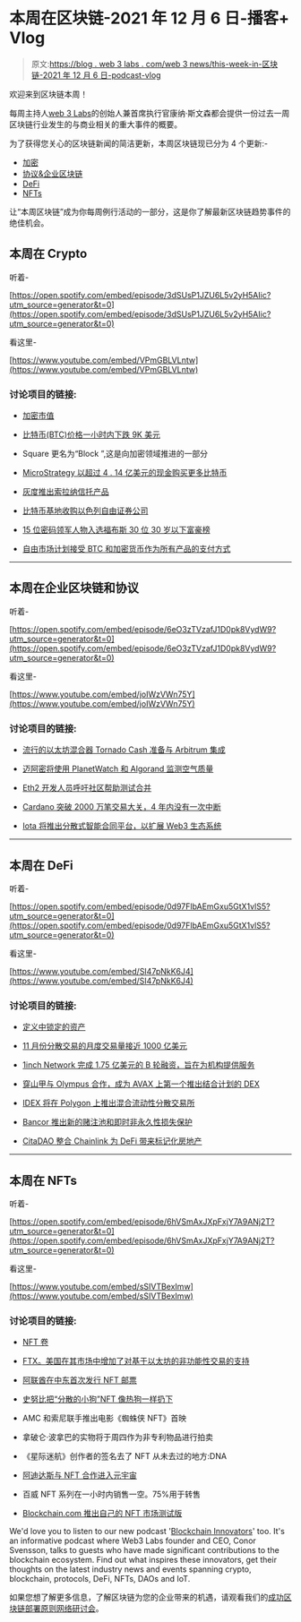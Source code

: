# 本周在区块链-2021 年 12 月 6 日-播客+ Vlog

> 原文:[https://blog . web 3 labs . com/web 3 news/this-week-in-区块链-2021 年 12 月 6 日-podcast-vlog](https://blog.web3labs.com/web3news/this-week-in-blockchain-6th-december-2021-podcast-vlog)

欢迎来到区块链本周！

每周主持人[](https://twitter.com/conors10%E2%80%8B%E2%80%8B)[web 3 Labs](https://www.web3labs.com/)的创始人兼首席执行官康纳·斯文森都会提供一份过去一周区块链行业发生的与商业相关的重大事件的概要。

为了获得您关心的区块链新闻的简洁更新，本周区块链现已分为 4 个更新:-

*   [加密](#Crypto)
*   [协议&企业区块链](#Enterprise)
*   [DeFi](#DeFi)
*   [NFTs](#NFTs)

让“本周区块链”成为你每周例行活动的一部分，这是你了解最新区块链趋势事件的绝佳机会。

## 本周在 Crypto

听着-

[https://open.spotify.com/embed/episode/3dSUsP1JZU6L5v2yH5AIic?utm_source=generator&t=0](https://open.spotify.com/embed/episode/3dSUsP1JZU6L5v2yH5AIic?utm_source=generator&t=0)

看这里-

[https://www.youtube.com/embed/VPmGBLVLntw](https://www.youtube.com/embed/VPmGBLVLntw)

### 讨论项目的链接:

*   [加密市值](https://coinmarketcap.com/charts/)
*   [比特币(BTC)价格一小时内下跌 9K 美元](https://www.coindesk.com/markets/2021/12/04/bitcoin-drops-9k-in-an-hour/)

*   Square 更名为“Block ”,这是向加密领域推进的一部分

*   [MicroStrategy 以超过 4 . 14 亿美元的现金购买更多比特币](https://www.theblockcrypto.com/linked/125650/microstrategy-buys-more-bitcoin-btc-over-414-million-cash)

*   [灰度推出索拉纳信托产品](https://www.theblockcrypto.com/linked/125784/grayscale-launches-solana-trust-product)

*   [比特币基地收购以色列自由证券公司](https://www.coinspeaker.com/coinbase-acquire-unbound-security/)

*   [15 位密码领军人物入选福布斯 30 位 30 岁以下富豪榜](https://cointelegraph.com/news/15-crypto-leaders-make-the-cut-for-forbes-30-under-30)

*   [自由市场计划接受 BTC 和加密货币作为所有产品的支付方式](https://cointelegraph.com/news/mercadolibre-plans-to-accept-btc-and-cryptocurrencies-as-payment-for-all-products)

* * *

## 本周在企业区块链和协议

听着-

[https://open.spotify.com/embed/episode/6eO3zTVzafJ1D0pk8VydW9?utm_source=generator&t=0](https://open.spotify.com/embed/episode/6eO3zTVzafJ1D0pk8VydW9?utm_source=generator&t=0)

看这里-

[https://www.youtube.com/embed/joIWzVWn75Y](https://www.youtube.com/embed/joIWzVWn75Y)

### 讨论项目的链接:

*   [流行的以太坊混合器 Tornado Cash 准备与 Arbitrum 集成](https://www.theblockcrypto.com/post/125658/popular-ethereum-mixer-tornado-cash-is-ready-to-integrate-with-arbitrum)

*   [迈阿密将使用 PlanetWatch 和 Algorand 监测空气质量](https://cointelegraph.com/news/miami-to-use-planetwatch-and-algorand-for-air-quality-monitoring)

*   [Eth2 开发人员呼吁社区帮助测试合并](https://cointelegraph.com/news/eth2-devs-put-out-call-to-community-to-help-test-out-the-merge)

*   [Cardano 突破 2000 万笔交易大关，4 年内没有一次中断](https://finbold.com/cardano-passes-the-20-million-transaction-mark-without-a-single-outage-in-4-years/)

*   [Iota 将推出分散式智能合同平台，以扩展 Web3 生态系统](https://cointelegraph.com/news/iota-set-to-launch-decentralized-smart-contract-platform-to-expand-web3-ecosystem)

* * *

## 本周在 DeFi

听着-

[https://open.spotify.com/embed/episode/0d97FlbAEmGxu5GtX1vlS5?utm_source=generator&t=0](https://open.spotify.com/embed/episode/0d97FlbAEmGxu5GtX1vlS5?utm_source=generator&t=0)

看这里-

[https://www.youtube.com/embed/SI47pNkK6J4](https://www.youtube.com/embed/SI47pNkK6J4)

### 讨论项目的链接:

*   [定义中锁定的资产](https://www.coingecko.com/)
*   [11 月份分散交易的月度交易量接近 1000 亿美元](https://www.theblockcrypto.com/linked/125633/decentralized-exchanges-near-100-billion-in-monthly-volume-for-november)

*   [1inch Network 完成 1.75 亿美元的 B 轮融资，旨在为机构提供服务](https://www.theblockcrypto.com/post/125901/1inch-network-closes-175-million-series-b-aims-to-serve-institutional-customers)

*   [穿山甲与 Olympus 合作，成为 AVAX 上第一个推出结合计划的 DEX](https://www.coinspeaker.com/pangolin-partners-olympus-dex-avax-bonding-program/)

*   [IDEX 将在 Polygon 上推出混合流动性分散交易所](https://cointelegraph.com/news/idex-to-launch-hybrid-liquidity-decentralized-exchange-on-polygon)

*   [Bancor 推出新的赌注池和即时非永久性损失保护](https://cointelegraph.com/news/bancor-introduces-new-staking-pools-and-instant-impermanent-loss-protection)

*   [CitaDAO 整合 Chainlink 为 DeFi 带来标记化房地产](https://cryptoslate.com/citadao-integrates-chainlink-to-bring-tokenized-real-estate-to-defi/)

* * *

## 本周在 NFTs

听着-

[https://open.spotify.com/embed/episode/6hVSmAxJXpFxjY7A9ANj2T?utm_source=generator&t=0](https://open.spotify.com/embed/episode/6hVSmAxJXpFxjY7A9ANj2T?utm_source=generator&t=0)

看这里-

[https://www.youtube.com/embed/sSIVTBexImw](https://www.youtube.com/embed/sSIVTBexImw)

### 讨论项目的链接:

*   [NFT 卷](https://nonfungible.com/market/history)
*   [FTX。美国在其市场中增加了对基于以太坊的非功能性交易的支持](https://www.theblockcrypto.com/linked/126010/ftx-us-adds-support-for-ethereum-based-nfts-to-its-marketplace)

*   [阿联酋在中东首次发行 NFT 邮票](https://cointelegraph.com/news/uae-issues-first-nft-stamps-in-the-middle-east)

*   [史努比把“分散的小狗”NFT 像热狗一样扔下](https://cointelegraph.com/news/snoop-drops-decentralized-dogg-nft-like-it-s-hot)

*   AMC 和索尼联手推出电影《蜘蛛侠 NFT》首映

*   拿破仑·波拿巴的实物将于周四作为非专利物品进行拍卖

*   《星际迷航》创作者的签名去了 NFT 从未去过的地方:DNA

*   [阿迪达斯与 NFT 合作进入元宇宙](https://cointelegraph.com/news/adidas-enters-the-metaverse-with-nft-partnerships)

*   百威 NFT 系列在一小时内销售一空。75%用于转售

*   [Blockchain.com 推出自己的 NFT 市场测试版](https://www.theblockcrypto.com/linked/126154/blockchain-com-launches-beta-version-of-its-own-nft-marketplace)

We'd love you to listen to our new podcast '[Blockchain Innovators](https://podcast.web3labs.com/)' too. It's an informative podcast where Web3 Labs founder and CEO, Conor Svensson, talks to guests who have made significant contributions to the blockchain ecosystem. Find out what inspires these innovators, get their thoughts on the latest industry news and events spanning crypto, blockchain, protocols, DeFi, NFTs, DAOs and IoT.

如果您想了解更多信息，了解区块链为您的企业带来的机遇，请观看我们的[成功区块链部署原则网络研讨会](https://www.web3labs.com/principles-webinar)。